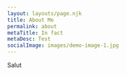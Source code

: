 ```yaml
---
layout: layouts/page.njk
title: About Me
permalink: about
metaTitle: In fact
metaDesc: Test
socialImage: images/demo-image-1.jpg
---
```

Salut
